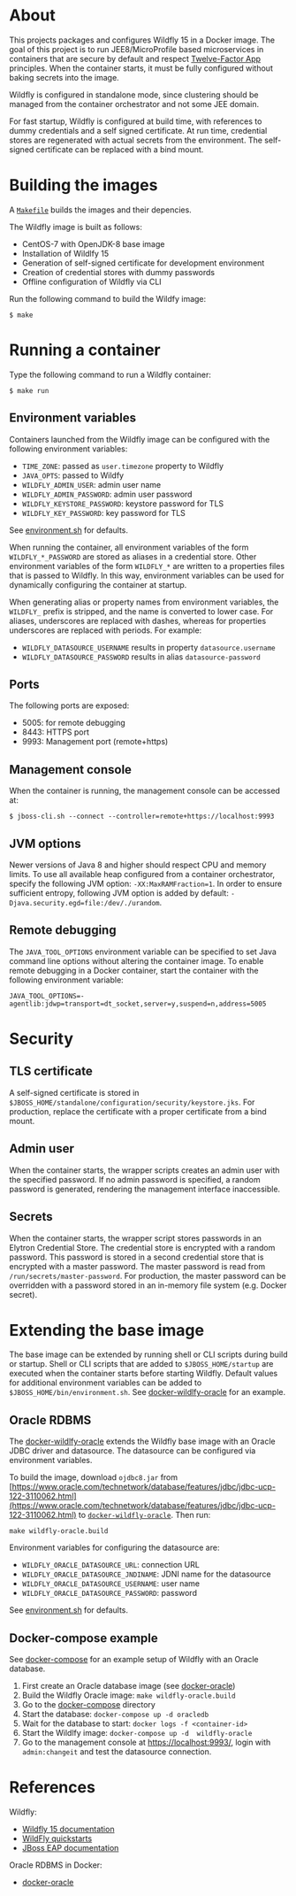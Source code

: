 # About

This projects packages and configures Wildfly 15 in a Docker image.  The goal
of this project is to run JEE8/MicroProfile based microservices in containers
that are secure by default and respect [Twelve-Factor App](http://12factor.net) principles.
When the container starts, it must be fully configured without baking secrets 
into the image.

Wildfly is configured in standalone mode, since clustering should be managed from
the container orchestrator and not some JEE domain.

For fast startup, Wildfly is configured at build time, with references to dummy
credentials and a self signed certificate. At run time, credential stores are regenerated
with actual secrets from the environment. The self-signed certificate can be replaced with 
a bind mount.

# Building the images

A [`Makefile`](Makefile) builds the images and their depencies.

The Wildfly image is built as follows:
- CentOS-7 with OpenJDK-8 base image
- Installation of Wildlfy 15
- Generation of self-signed certificate for development environment
- Creation of credential stores with dummy passwords
- Offline configuration of Wildfly via CLI

Run the following command to build the Wildfy image:

    $ make
    
# Running a container

Type the following command to run a Wildfly container:

    $ make run

## Environment variables

Containers launched from the Wildfly image can be configured with the following environment variables:

- `TIME_ZONE`: passed as `user.timezone` property to Wildfly
- `JAVA_OPTS`: passed to Wildfy
- `WILDFLY_ADMIN_USER`: admin user name
- `WILDFLY_ADMIN_PASSWORD`: admin user password
- `WILDFLY_KEYSTORE_PASSWORD`: keystore password for TLS
- `WILDFLY_KEY_PASSWORD`: key password for TLS

See [environment.sh](docker-wildfly/bin/environment.sh) for defaults.

When running the container, all environment variables of the form `WILDFLY_*_PASSWORD` are stored 
as aliases in a credential store. Other environment variables of the form `WILDFLY_*` are written
to a properties files that is passed to Wildfly. In this way, environment variables can be used for
dynamically configuring the container at startup.

When generating alias or property names from environment variables, the `WILDFLY_` prefix is stripped,
and the name is converted to lower case. For aliases, underscores are replaced with dashes,
whereas for properties underscores are replaced with periods. For example:
- `WILDFLY_DATASOURCE_USERNAME` results in property `datasource.username`
- `WILDFLY_DATASOURCE_PASSWORD` results in alias `datasource-password`

## Ports

The following ports are exposed:
- 5005: for remote debugging
- 8443: HTTPS port
- 9993: Management port (remote+https)

## Management console

When the container is running, the management console can be accessed at:

    $ jboss-cli.sh --connect --controller=remote+https://localhost:9993

## JVM options

Newer versions of Java 8 and higher should respect CPU and memory limits.
To use all available heap configured from a container orchestrator, specify the following JVM option: `-XX:MaxRAMFraction=1`.
In order to ensure sufficient entropy, following JVM option is added by default: `-Djava.security.egd=file:/dev/./urandom`.

## Remote debugging

The `JAVA_TOOL_OPTIONS` environment variable can be specified to set Java
command line options without altering the container image. To enable remote
debugging in a Docker container, start the container with the following
environment variable:

    JAVA_TOOL_OPTIONS=-agentlib:jdwp=transport=dt_socket,server=y,suspend=n,address=5005

# Security

## TLS certificate

A self-signed certificate is stored in `$JBOSS_HOME/standalone/configuration/security/keystore.jks`.
For production, replace the certificate with a proper certificate from a bind mount.

## Admin user

When the container starts, the wrapper scripts creates an admin user with the
specified password.  If no admin password is specified, a random password is
generated, rendering the management interface inaccessible.

## Secrets

When the container starts, the wrapper script stores passwords in an Elytron
Credential Store.  The credential store is encrypted with a random password.
This password is stored in a second credential store that is encrypted with a
master password. The master password is read from `/run/secrets/master-password`.
For production, the master password can be overridden with a password stored in
an in-memory file system (e.g. Docker secret).

# Extending the base image

The base image can be extended by running shell or CLI scripts during build or startup. 
Shell or CLI scripts that are added to `$JBOSS_HOME/startup` are executed when the container starts
before starting Wildfly. Default values for additional environment variables can be added 
to `$JBOSS_HOME/bin/environment.sh`. See [docker-wildlfy-oracle](docker-wildfly-oracle) for an example.

## Oracle RDBMS

The [docker-wildlfy-oracle](docker-wildfly-oracle) extends the Wildfly base image with an Oracle
JDBC driver and datasource. The datasource can be configured via environment variables. 

To build the image, download `ojdbc8.jar` from
[https://www.oracle.com/technetwork/database/features/jdbc/jdbc-ucp-122-3110062.html](https://www.oracle.com/technetwork/database/features/jdbc/jdbc-ucp-122-3110062.html)
to [`docker-wildfly-oracle`](docker-wildfly-oracle). Then run:

    make wildfly-oracle.build
    
Environment variables for configuring the datasource are:

- `WILDFLY_ORACLE_DATASOURCE_URL`: connection URL
- `WILDFLY_ORACLE_DATASOURCE_JNDINAME`: JDNI name for the datasource
- `WILDFLY_ORACLE_DATASOURCE_USERNAME`: user name
- `WILDFLY_ORACLE_DATASOURCE_PASSWORD`: password

See [environment.sh](docker-wildfly-oracle/environment.sh) for defaults.

## Docker-compose example

See [docker-compose](docker-compose) for an example setup of Wildfly with an Oracle database.
1. First create an Oracle database image (see [docker-oracle](https://github.com/casparderksen/docker-oracle))
2. Build the Wildfly Oracle image: `make wildfly-oracle.build`
3. Go to the [docker-compose](docker-compose) directory
4. Start the database: `docker-compose up -d oracledb`
5. Wait for the database to start: `docker logs -f <container-id>`
6. Start the Wildlfy image: `docker-compose up -d  wildfly-oracle`
7. Go to the management console at [https://localhost:9993/](https://localhost:9993/), login with `admin:changeit`
   and test the datasource connection.

# References

Wildfly:
- [Wildfly 15 documentation](http://docs.wildfly.org/15/)
- [WildFly quickstarts](https://github.com/wildfly/quickstart)
- [JBoss EAP documentation](https://access.redhat.com/documentation/en-us/red_hat_jboss_enterprise_application_platform/7.1/)

Oracle RDBMS in Docker:
- [docker-oracle](https://github.com/casparderksen/docker-oracle)